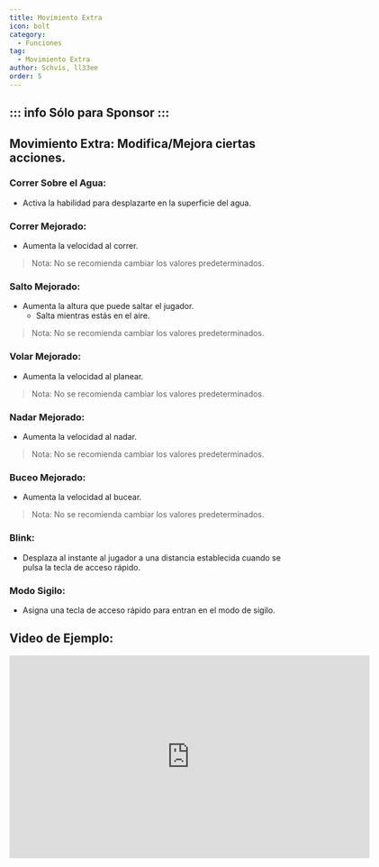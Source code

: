 ```yaml
---
title: Movimiento Extra
icon: bolt
category:
  - Funciones
tag:
  - Movimiento Extra
author: Schvis, ll33ee
order: 5
---
```

::: info Sólo para Sponsor
:::
---
## Movimiento Extra: Modifica/Mejora ciertas acciones.
### Correr Sobre el Agua:
- Activa la habilidad para desplazarte en la superficie del agua.
### Correr Mejorado:
- Aumenta la velocidad al correr.
> Nota: No se recomienda cambiar los valores predeterminados.
### Salto Mejorado:
- Aumenta la altura que puede saltar el jugador.
    - Salta mientras estás en el aire.
> Nota: No se recomienda cambiar los valores predeterminados.
### Volar Mejorado:
- Aumenta la velocidad al planear.
> Nota: No se recomienda cambiar los valores predeterminados.
### Nadar Mejorado:
- Aumenta la velocidad al nadar.
> Nota: No se recomienda cambiar los valores predeterminados.
### Buceo Mejorado:
- Aumenta la velocidad al bucear.
> Nota: No se recomienda cambiar los valores predeterminados.
### Blink:
- Desplaza al instante al jugador a una distancia establecida cuando se pulsa la tecla de acceso rápido.
### Modo Sigilo:
- Asigna una tecla de acceso rápido para entran en el modo de sigilo.

## Video de Ejemplo:

<div class="iframe-container"><iframe width="640" height="360" src="https://www.youtube.com/embed/wMd9icqhFQg?list=PL5eI1Tb64p56g27qfYk7VuFTz4FK6YrKa" title="Korepi - Extra Movement (Sponsor)" frameborder="0" allow="accelerometer; autoplay; clipboard-write; encrypted-media; gyroscope; picture-in-picture; web-share" allowfullscreen></iframe></div>
